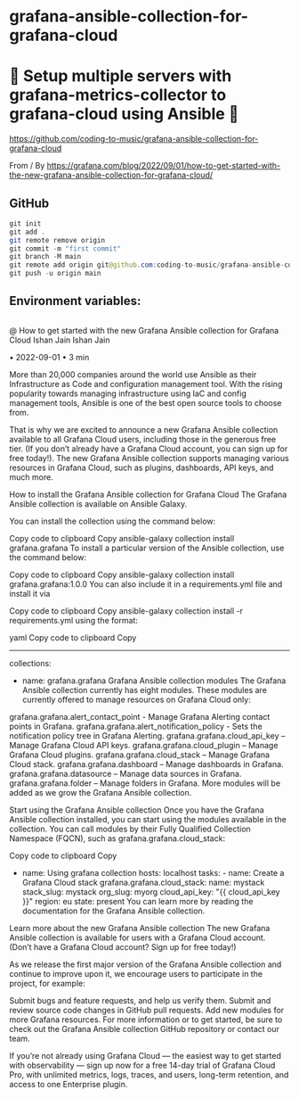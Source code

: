 # grafana-ansible-collection-for-grafana-cloud

# 🚀 Setup multiple servers with grafana-metrics-collector to grafana-cloud using Ansible 🚀

https://github.com/coding-to-music/grafana-ansible-collection-for-grafana-cloud

From / By https://grafana.com/blog/2022/09/01/how-to-get-started-with-the-new-grafana-ansible-collection-for-grafana-cloud/

## GitHub

```java
git init
git add .
git remote remove origin
git commit -m "first commit"
git branch -M main
git remote add origin git@github.com:coding-to-music/grafana-ansible-collection-for-grafana-cloud.git
git push -u origin main
```

## Environment variables:

```java

```

@ How to get started with the new Grafana Ansible collection for Grafana Cloud
Ishan Jain
Ishan Jain

•
2022-09-01
•
3 min

More than 20,000 companies around the world use Ansible as their Infrastructure as Code and configuration management tool. With the rising popularity towards managing infrastructure using IaC and config management tools, Ansible is one of the best open source tools to choose from.

That is why we are excited to announce a new Grafana Ansible collection available to all Grafana Cloud users, including those in the generous free tier. (If you don’t already have a Grafana Cloud account, you can sign up for free today!). The new Grafana Ansible collection supports managing various resources in Grafana Cloud, such as plugins, dashboards, API keys, and much more.

How to install the Grafana Ansible collection for Grafana Cloud
The Grafana Ansible collection is available on Ansible Galaxy.

You can install the collection using the command below:

Copy code to clipboard
Copy
ansible-galaxy collection install grafana.grafana
To install a particular version of the Ansible collection, use the command below:

Copy code to clipboard
Copy
ansible-galaxy collection install grafana.grafana:1.0.0
You can also include it in a requirements.yml file and install it via

Copy code to clipboard
Copy
ansible-galaxy collection install -r requirements.yml
using the format:

yaml
Copy code to clipboard
Copy

---

collections:

- name: grafana.grafana
  Grafana Ansible collection modules
  The Grafana Ansible collection currently has eight modules. These modules are currently offered to manage resources on Grafana Cloud only:

grafana.grafana.alert_contact_point - Manage Grafana Alerting contact points in Grafana.
grafana.grafana.alert_notification_policy - Sets the notification policy tree in Grafana Alerting.
grafana.grafana.cloud_api_key – Manage Grafana Cloud API keys.
grafana.grafana.cloud_plugin – Manage Grafana Cloud plugins.
grafana.grafana.cloud_stack – Manage Grafana Cloud stack.
grafana.grafana.dashboard – Manage dashboards in Grafana.
grafana.grafana.datasource – Manage data sources in Grafana.
grafana.grafana.folder – Manage folders in Grafana.
More modules will be added as we grow the Grafana Ansible collection.

Start using the Grafana Ansible collection
Once you have the Grafana Ansible collection installed, you can start using the modules available in the collection. You can call modules by their Fully Qualified Collection Namespace (FQCN), such as grafana.grafana.cloud_stack:

Copy code to clipboard
Copy

- name: Using grafana collection
  hosts: localhost
  tasks: - name: Create a Grafana Cloud stack
  grafana.grafana.cloud_stack:
  name: mystack
  stack_slug: mystack
  org_slug: myorg
  cloud_api_key: "{{ cloud_api_key }}"
  region: eu
  state: present
  You can learn more by reading the documentation for the Grafana Ansible collection.

Learn more about the new Grafana Ansible collection
The new Grafana Ansible collection is available for users with a Grafana Cloud account. (Don’t have a Grafana Cloud account? Sign up for free today!)

As we release the first major version of the Grafana Ansible collection and continue to improve upon it, we encourage users to participate in the project, for example:

Submit bugs and feature requests, and help us verify them.
Submit and review source code changes in GitHub pull requests.
Add new modules for more Grafana resources.
For more information or to get started, be sure to check out the Grafana Ansible collection GitHub repository or contact our team.

If you’re not already using Grafana Cloud — the easiest way to get started with observability — sign up now for a free 14-day trial of Grafana Cloud Pro, with unlimited metrics, logs, traces, and users, long-term retention, and access to one Enterprise plugin.
